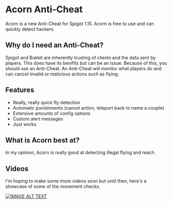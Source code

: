 # Acorn Anti-Cheat
Acorn is a new Anti-Cheat for Spigot 1.15. Acorn is free to use and can quickly detect hackers.

## Why do I need an Anti-Cheat?
Spigot and Bukkit are inherently trusting of clients and the data sent by players. This does have its benifits but can be an issue. Because of this, you should use an Anti-Cheat. An Anti-Cheat will monitor what players do and can cancel invalid or malicious actions such as flying.

## Features
- Really, really quick fly detection
- Automatic punishments (cancel action, teleport back to name a couple)
- Extensive amounts of config options
- Custom alert messages
- Just works

## What is Acorn best at?
In my opinion, Acorn is really good at detecting illegal flying and reach.

## Videos
I'm hoping to make some more videos soon but until then, here's a showcase of some of the movement checks.

[![IMAGE ALT TEXT](http://img.youtube.com/vi/RHGw8_hbx7A/0.jpg)](http://www.youtube.com/watch?v=RHGw8_hbx7A "New 1.15 Anti-Cheat Movement Checks Showcase")
